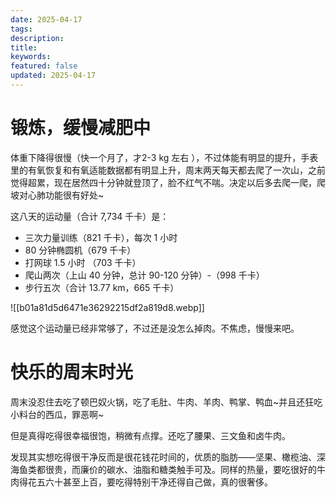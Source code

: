 ```yaml
---
date: 2025-04-17
tags: 
description: 
title: 
keywords: 
featured: false
updated: 2025-04-17
---
```

#  锻炼，缓慢减肥中

体重下降得很慢（快一个月了，才2-3 kg 左右 ），不过体能有明显的提升，手表里的有氧恢复和有氧适能数据都有明显上升，周末两天每天都去爬了一次山，之前觉得超累，现在居然四十分钟就登顶了，脸不红气不喘。决定以后多去爬一爬，爬坡对心肺功能很有好处~

这八天的运动量（合计 7,734 千卡）是：

- 三次力量训练（821 千卡），每次 1 小时
- 80 分钟椭圆机（679 千卡）
- 打网球 1.5 小时 （703 千卡）
-  爬山两次（上山 40 分钟，总计 90-120 分钟）-（998 千卡）
- 步行五次（合计 13.77 km，665 千卡）

![[b01a81d5d6471e36292215df2a819d8.webp]]

感觉这个运动量已经非常够了，不过还是没怎么掉肉。不焦虑，慢慢来吧。


#  快乐的周末时光

周末没忍住去吃了顿巴奴火锅，吃了毛肚、牛肉、羊肉、鸭掌、鸭血~并且还狂吃小料台的西瓜，罪恶啊~

但是真得吃得很幸福很饱，稍微有点撑。还吃了腰果、三文鱼和卤牛肉。

发现其实想吃得很干净反而是很花钱花时间的，优质的脂肪——坚果、橄榄油、深海鱼类都很贵，而廉价的碳水、油脂和糖类触手可及。同样的热量，要吃很好的牛肉得花五六十甚至上百，要吃得特别干净还得自己做，真的很奢侈。


